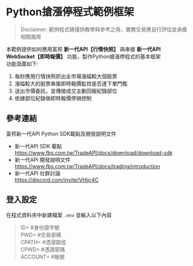 # Python搶漲停程式範例框架
> Disclaimer: 範例程式碼僅供教學與參考之用，實務交易應自行評估並承擔相關風險
> 
本範例提供如何應用富邦 **新一代API【行情快照】** 與串接 **新一代API WebSocket【即時報價】** 功能，製作Python搶漲停程式的基本框架<br>
功能涵蓋如下:
1. 每秒應用行情快照抓出全市場漲幅較大個股票
2. 漲幅較大的股票串接即時報價監控是否達下單門檻
3. 送出市價委託，並傳接成交主動回報紀錄部位
4. 依據部位紀錄做即時報價停損控制

## 參考連結
富邦新一代API Python SDK載點及開發說明文件
* 新一代API SDK 載點<br>
https://www.fbs.com.tw/TradeAPI/docs/download/download-sdk
* 新一代API 開發說明文件<br>
https://www.fbs.com.tw/TradeAPI/docs/trading/introduction 
* 新一代API 社群討論<br>
https://discord.com/invite/VHjjc4C

## 登入設定
在程式資料夾中新建檔案 `.env` 並輸入以下內容<br>
> ID= #身份證字號<br>
> PWD= #交易密碼<br>
> CPATH= #憑證路徑<br>
> CPWD= #憑證密碼<br>
> ACCOUNT= #帳號<br>
